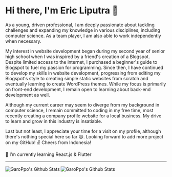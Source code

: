 # Hi there, I'm Eric Liputra 👋

As a young, driven professional, I am deeply passionate about tackling challenges and expanding my knowledge in various disciplines, including computer science. As a team player, I am also able to work independently when necessary.

My interest in website development began during my second year of senior high school when I was inspired by a friend's creation of a Blogspot. Despite limited access to the internet, I purchased a beginner's guide to Blogspot to fuel my passion for programming. Since then, I have continued to develop my skills in website development, progressing from editing my Blogspot's style to creating simple static websites from scratch and eventually learning to create WordPress themes. While my focus is primarily on front-end development, I remain open to learning about back-end development as well.

Although my current career may seem to diverge from my background in computer science, I remain committed to coding in my free time, most recently creating a company profile website for a local business. My drive to learn and grow in this industry is insatiable.

Last but not least, I appreciate your time for a visit on my profile, although there's nothing special here so far 😄. Looking forward to add more project on my GitHub! ✌️ Cheers from Indonesia!

🌱 I’m currently learning React.js & Flutter

---

<img align="left" alt="GaroPpo's Github Stats" src="https://github-readme-stats.vercel.app/api?username=GaroPpo&show_icons=true" />
<img align="left" alt="GaroPpo's Github Stats" src="https://github-readme-stats.vercel.app/api/top-langs/?username=GaroPpo" />
